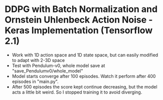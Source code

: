 # DDPG with Batch Normalization and Ornstein Uhlenbeck Action Noise - Keras Implementation (Tensorflow 2.1)
- Work with 1D action space and 1D state space, but can easily modified to adapt with 2-3D space
- Test with Pendulum-v0, whole model save at "save_Pendulumv0/whole_model"
- Model starts converge after 100 episodes. Watch it perform after 400 episodes in "main.py".
- After 500 episodes the score kept continue decreasing, but the model acts a little bit weird. So I stopped training it to avoid diverging.
